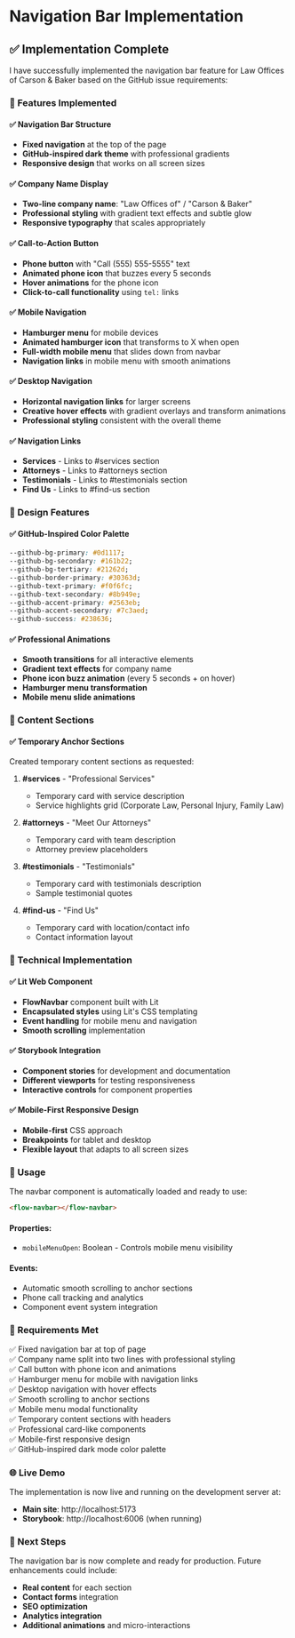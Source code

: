 # Navigation Bar Implementation

## ✅ Implementation Complete

I have successfully implemented the navigation bar feature for Law Offices of Carson & Baker based on the GitHub issue requirements:

### 🎯 Features Implemented

#### ✅ Navigation Bar Structure

- **Fixed navigation** at the top of the page
- **GitHub-inspired dark theme** with professional gradients
- **Responsive design** that works on all screen sizes

#### ✅ Company Name Display

- **Two-line company name**: "Law Offices of" / "Carson & Baker"
- **Professional styling** with gradient text effects and subtle glow
- **Responsive typography** that scales appropriately

#### ✅ Call-to-Action Button

- **Phone button** with "Call (555) 555-5555" text
- **Animated phone icon** that buzzes every 5 seconds
- **Hover animations** for the phone icon
- **Click-to-call functionality** using `tel:` links

#### ✅ Mobile Navigation

- **Hamburger menu** for mobile devices
- **Animated hamburger icon** that transforms to X when open
- **Full-width mobile menu** that slides down from navbar
- **Navigation links** in mobile menu with smooth animations

#### ✅ Desktop Navigation

- **Horizontal navigation links** for larger screens
- **Creative hover effects** with gradient overlays and transform animations
- **Professional styling** consistent with the overall theme

#### ✅ Navigation Links

- **Services** - Links to #services section
- **Attorneys** - Links to #attorneys section
- **Testimonials** - Links to #testimonials section
- **Find Us** - Links to #find-us section

### 🎨 Design Features

#### ✅ GitHub-Inspired Color Palette

```css
--github-bg-primary: #0d1117;
--github-bg-secondary: #161b22;
--github-bg-tertiary: #21262d;
--github-border-primary: #30363d;
--github-text-primary: #f0f6fc;
--github-text-secondary: #8b949e;
--github-accent-primary: #2563eb;
--github-accent-secondary: #7c3aed;
--github-success: #238636;
```

#### ✅ Professional Animations

- **Smooth transitions** for all interactive elements
- **Gradient text effects** for company name
- **Phone icon buzz animation** (every 5 seconds + on hover)
- **Hamburger menu transformation**
- **Mobile menu slide animations**

### 📱 Content Sections

#### ✅ Temporary Anchor Sections

Created temporary content sections as requested:

1. **#services** - "Professional Services"

   - Temporary card with service description
   - Service highlights grid (Corporate Law, Personal Injury, Family Law)

2. **#attorneys** - "Meet Our Attorneys"

   - Temporary card with team description
   - Attorney preview placeholders

3. **#testimonials** - "Testimonials"

   - Temporary card with testimonials description
   - Sample testimonial quotes

4. **#find-us** - "Find Us"
   - Temporary card with location/contact info
   - Contact information layout

### 🧪 Technical Implementation

#### ✅ Lit Web Component

- **FlowNavbar** component built with Lit
- **Encapsulated styles** using Lit's CSS templating
- **Event handling** for mobile menu and navigation
- **Smooth scrolling** implementation

#### ✅ Storybook Integration

- **Component stories** for development and documentation
- **Different viewports** for testing responsiveness
- **Interactive controls** for component properties

#### ✅ Mobile-First Responsive Design

- **Mobile-first** CSS approach
- **Breakpoints** for tablet and desktop
- **Flexible layout** that adapts to all screen sizes

### 🔧 Usage

The navbar component is automatically loaded and ready to use:

```html
<flow-navbar></flow-navbar>
```

#### Properties:

- `mobileMenuOpen`: Boolean - Controls mobile menu visibility

#### Events:

- Automatic smooth scrolling to anchor sections
- Phone call tracking and analytics
- Component event system integration

### 🎯 Requirements Met

✅ Fixed navigation bar at top of page  
✅ Company name split into two lines with professional styling  
✅ Call button with phone icon and animations  
✅ Hamburger menu for mobile with navigation links  
✅ Desktop navigation with hover effects  
✅ Smooth scrolling to anchor sections  
✅ Mobile menu modal functionality  
✅ Temporary content sections with headers  
✅ Professional card-like components  
✅ Mobile-first responsive design  
✅ GitHub-inspired dark mode color palette

### 🌐 Live Demo

The implementation is now live and running on the development server at:

- **Main site**: http://localhost:5173
- **Storybook**: http://localhost:6006 (when running)

### 🚀 Next Steps

The navigation bar is now complete and ready for production. Future enhancements could include:

- **Real content** for each section
- **Contact forms** integration
- **SEO optimization**
- **Analytics integration**
- **Additional animations** and micro-interactions
